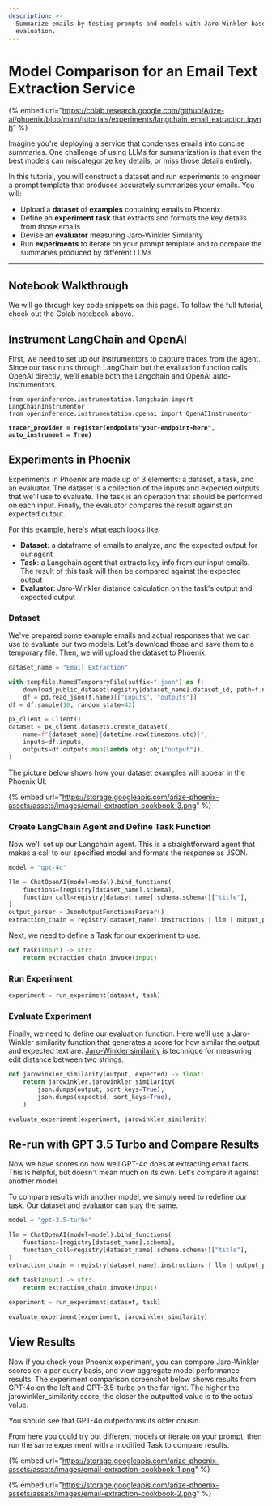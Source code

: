 ```yaml
---
description: >-
  Summarize emails by testing prompts and models with Jaro-Winkler-based
  evaluation.
---
```


# Model Comparison for an Email Text Extraction Service

{% embed url="https://colab.research.google.com/github/Arize-ai/phoenix/blob/main/tutorials/experiments/langchain_email_extraction.ipynb" %}

Imagine you're deploying a service that condenses emails into concise summaries. One challenge of using LLMs for summarization is that even the best models can miscategorize key details, or miss those details entirely.

In this tutorial, you will construct a dataset and run experiments to engineer a prompt template that produces accurately summarizes your emails. You will:

* Upload a **dataset** of **examples** containing emails to Phoenix
* Define an **experiment task** that extracts and formats the key details from those emails
* Devise an **evaluator** measuring Jaro-Winkler Similarity
* Run **experiments** to iterate on your prompt template and to compare the summaries produced by different LLMs

***

## Notebook Walkthrough

We will go through key code snippets on this page. To follow the full tutorial, check out the Colab notebook above.

## Instrument LangChain and OpenAI

First, we need to set up our instrumentors to capture traces from the agent. Since our task runs through LangChain but the evaluation function calls OpenAI directly, we’ll enable both the Langchain and OpenAI auto-instrumentors.&#x20;

<pre class="language-python"><code class="lang-python">from openinference.instrumentation.langchain import LangChainInstrumentor
from openinference.instrumentation.openai import OpenAIInstrumentor

<strong>tracer_provider = register(endpoint="your-endpoint-here", auto_instrument = True)
</strong></code></pre>

## Experiments in Phoenix

Experiments in Phoenix are made up of 3 elements: a dataset, a task, and an evaluator. The dataset is a collection of the inputs and expected outputs that we'll use to evaluate. The task is an operation that should be performed on each input. Finally, the evaluator compares the result against an expected output.

For this example, here's what each looks like:

* **Dataset:** a dataframe of emails to analyze, and the expected output for our agent
* **Task**: a Langchain agent that extracts key info from our input emails. The result of this task will then be compared against the expected output
* **Evaluator**: Jaro-Winkler distance calculation on the task's output and expected output

### Dataset

We've prepared some example emails and actual responses that we can use to evaluate our two models. Let's download those and save them to a temporary file. Then, we will upload the dataset to Phoenix.&#x20;

```python
dataset_name = "Email Extraction"

with tempfile.NamedTemporaryFile(suffix=".json") as f:
    download_public_dataset(registry[dataset_name].dataset_id, path=f.name)
    df = pd.read_json(f.name)[["inputs", "outputs"]]
df = df.sample(10, random_state=42)
```

```python
px_client = Client()
dataset = px_client.datasets.create_dataset(
    name=f"{dataset_name}{datetime.now(timezone.utc)}",
    inputs=df.inputs,
    outputs=df.outputs.map(lambda obj: obj["output"]),
)
```

The picture below shows how your dataset examples will appear in the Phoenix UI.&#x20;

{% embed url="https://storage.googleapis.com/arize-phoenix-assets/assets/images/email-extraction-cookbook-3.png" %}

### Create LangChain Agent and Define Task Function

Now we'll set up our Langchain agent. This is a straightforward agent that makes a call to our specified model and formats the response as JSON.

```python
model = "gpt-4o"

llm = ChatOpenAI(model=model).bind_functions(
    functions=[registry[dataset_name].schema],
    function_call=registry[dataset_name].schema.schema()["title"],
)
output_parser = JsonOutputFunctionsParser()
extraction_chain = registry[dataset_name].instructions | llm | output_parser
```

Next, we need to define a Task for our experiment to use.

```python
def task(input) -> str:
    return extraction_chain.invoke(input)
```

### Run Experiment

```python
experiment = run_experiment(dataset, task)
```

### Evaluate Experiment

Finally, we need to define our evaluation function. Here we'll use a Jaro-Winkler similarity function that generates a score for how similar the output and expected text are. [Jaro-Winkler similarity](https://www.google.com/url?q=https%3A%2F%2Fen.wikipedia.org%2Fwiki%2FJaro%25E2%2580%2593Winkler_distance) is technique for measuring edit distance between two strings.

```python
def jarowinkler_similarity(output, expected) -> float:
    return jarowinkler.jarowinkler_similarity(
        json.dumps(output, sort_keys=True),
        json.dumps(expected, sort_keys=True),
    )

evaluate_experiment(experiment, jarowinkler_similarity)
```

## Re-run with GPT 3.5 Turbo and Compare Results

Now we have scores on how well GPT-4o does at extracting email facts. This is helpful, but doesn't mean much on its own. Let's compare it against another model.

To compare results with another model, we simply need to redefine our task. Our dataset and evaluator can stay the same.

```python
model = "gpt-3.5-turbo"

llm = ChatOpenAI(model=model).bind_functions(
    functions=[registry[dataset_name].schema],
    function_call=registry[dataset_name].schema.schema()["title"],
)
extraction_chain = registry[dataset_name].instructions | llm | output_parser
```

```python
def task(input) -> str:
    return extraction_chain.invoke(input)
    
experiment = run_experiment(dataset, task)

evaluate_experiment(experiment, jarowinkler_similarity)
```

## View Results

Now if you check your Phoenix experiment, you can compare Jaro-Winkler scores on a per query basis, and view aggregate model performance results. The experiment comparison screenshot below shows results from GPT-4o on the left and GPT-3.5-turbo on the far right. The higher the jarowinkler\_similarity score, the closer the outputted value is to the actual value.

You should see that GPT-4o outperforms its older cousin.

From here you could try out different models or iterate on your prompt, then run the same experiment with a modified Task to compare results.

{% embed url="https://storage.googleapis.com/arize-phoenix-assets/assets/images/email-extraction-cookbook-1.png" %}

{% embed url="https://storage.googleapis.com/arize-phoenix-assets/assets/images/email-extraction-cookbook-2.png" %}



### &#x20; <a href="#generate-traces-to-annotate" id="generate-traces-to-annotate"></a>
